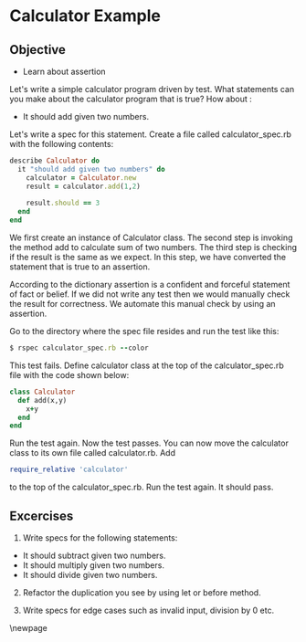 # Calculator Example #

## Objective ##

- Learn about assertion

Let's write a simple calculator program driven by test. What statements can you make about the calculator program that is true? How about :

*  It should add given two numbers.

Let's write a spec for this statement. Create a file called calculator_spec.rb with the following contents:

```ruby
describe Calculator do
  it "should add given two numbers" do
    calculator = Calculator.new
    result = calculator.add(1,2)
    
    result.should == 3
  end
end
```

We first create an instance of Calculator class. The second step is invoking the method add to calculate sum of two numbers. The third step is checking if the result is the same as we expect. In this step, we have converted the statement that is true to an assertion.

According to the dictionary assertion is a confident and forceful statement of fact or belief. If we did not write any test then we would manually check the result for correctness. We automate this manual check by using an assertion.

Go to the directory where the spec file resides and run the test like this:

```ruby
$ rspec calculator_spec.rb --color
```

This test fails. Define calculator class at the top of the calculator_spec.rb file with the code shown below:

```ruby
class Calculator
  def add(x,y)
    x+y
  end
end
```

Run the test again. Now the test passes. You can now move the calculator class to its own file called calculator.rb. Add

```ruby
require_relative 'calculator'
```

to the top of the calculator_spec.rb. Run the test again. It should pass.

## Excercises ##

1. Write specs for the following statements:

*  It should subtract given two numbers.
*  It should multiply given two numbers.
*  It should divide given two numbers.

2. Refactor the duplication you see by using let or before method.

3. Write specs for edge cases such as invalid input, division by 0 etc.

\newpage
